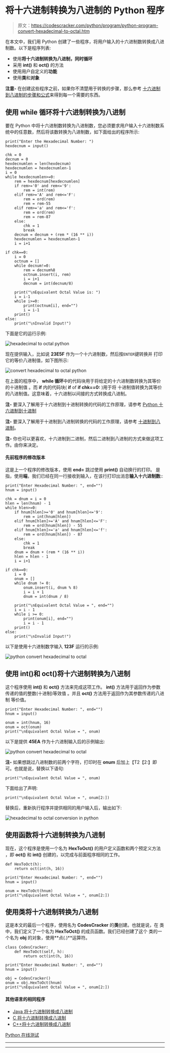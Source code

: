 # 将十六进制转换为八进制的 Python 程序

> 原文：<https://codescracker.com/python/program/python-program-convert-hexadecimal-to-octal.htm>

在本文中，我们用 Python 创建了一些程序，将用户输入的十六进制数转换成八进制数。以下是程序列表:

*   使用**将十六进制转换为八进制，同时循环**
*   采用 **int()** 和 **oct()** 的方法
*   使用用户自定义的**功能**
*   使用**类**和**对象**

**注意-** 在创建这些程序之前，如果你不清楚用于转换的步骤，那么参考 [十六进制到八进制的步骤和公式](/computer-fundamental/hexadecimal-to-octal.htm)来得到每一个需要的东西。

## 使用 while 循环将十六进制转换为八进制

要在 Python 中将十六进制数转换为八进制数，您必须要求用户输入十六进制数系统中的任意数，然后将该数转换为八进制数，如下面给出的程序所示:

```
print("Enter the Hexadecimal Number: ")
hexdecnum = input()

chk = 0
decnum = 0
hexdecnumlen = len(hexdecnum)
hexdecnumlen = hexdecnumlen-1
i = 0
while hexdecnumlen>=0:
    rem = hexdecnum[hexdecnumlen]
    if rem>='0' and rem<='9':
        rem = int(rem)
    elif rem>='A' and rem<='F':
        rem = ord(rem)
        rem = rem-55
    elif rem>='a' and rem<='f':
        rem = ord(rem)
        rem = rem-87
    else:
        chk = 1
        break
    decnum = decnum + (rem * (16 ** i))
    hexdecnumlen = hexdecnumlen-1
    i = i+1

if chk==0:
    i = 0
    octnum = []
    while decnum!=0:
        rem = decnum%8
        octnum.insert(i, rem)
        i = i+1
        decnum = int(decnum/8)

    print("\nEquivalent Octal Value is: ")
    i = i-1
    while i>=0:
        print(octnum[i], end="")
        i = i-1
    print()
else:
    print("\nInvalid Input!")
```

下面是它的运行示例:

![hexadecimal to octal python](img/bfe83d3a615ab7894647e41807a58e1e.png)

现在提供输入，比如说 **23E5F** 作为一个十六进制数，然后按`ENTER`键转换并 打印它的等价八进制值，如下图所示:

![convert hexadecimal to octal python](img/30d3867fe8e2125550c309608f68d28c.png)

在上面的程序中， **while 循环**中的代码块用于将给定的十六进制数转换为其等价的十进制值 。而 **if** 内的代码块( **if** of **if chk==0:** )用于将 十进制值转换为其等价的八进制值。这意味着，十六进制以间接的方式转换成八进制。

**注-** 要深入了解用于十六进制到十进制转换的代码的工作原理，请参考 [Python 十六进制到十进制](/python/program/python-program-convert-hexadecimal-to-decimal.htm)

**注-** 要深入了解用于十进制到八进制转换的代码的工作原理，请参考 [十进制到八进制](/python/program/python-program-convert-decimal-to-octal.htm)。

**注-** 你也可以更喜欢，十六进制到二进制，然后二进制到八进制的方式来做这项工作。由你来决定。

#### 先前程序的修改版本

这是上一个程序的修改版本，使用 **end=** 跳过使用 **print()** 自动换行的打印。 是指，使用**端**，我们已经在同一行接收到输入，在该行打印出消息**输入十六进制数:**:

```
print("Enter Hexadecimal Number: ", end="")
hnum = input()

chk = dnum = i = 0
hlen = len(hnum) - 1
while hlen>=0:
    if hnum[hlen]>='0' and hnum[hlen]<='9':
        rem = int(hnum[hlen])
    elif hnum[hlen]>='A' and hnum[hlen]<='F':
        rem = ord(hnum[hlen]) - 55
    elif hnum[hlen]>='a' and hnum[hlen]<='f':
        rem = ord(hnum[hlen]) - 87
    else:
        chk = 1
        break
    dnum = dnum + (rem * (16 ** i))
    hlen = hlen - 1
    i = i+1

if chk==0:
    i = 0
    onum = []
    while dnum != 0:
        onum.insert(i, dnum % 8)
        i = i + 1
        dnum = int(dnum / 8)

    print("\nEquivalent Octal Value = ", end="")
    i = i - 1
    while i >= 0:
        print(onum[i], end="")
        i = i - 1
    print()
else:
    print("\nInvalid Input!")
```

以下是使用十六进制数字输入 **123F** 运行的示例:

![python convert hexadecimal to octal](img/a9ce35b651ac4b7b20834835135e8ad2.png)

## 使用 int()和 oct()将十六进制转换为八进制

这个程序使用 **int()** 和 **oct()** 方法来完成这项工作。 **int()** 方法用于返回作为参数传递的值的整数(十进制)等效值 。并且 **oct()** 方法用于返回作为其参数传递的八进制 等价值。

```
print("Enter Hexadecimal Number: ", end="")
hnum = input()

onum = int(hnum, 16)
onum = oct(onum)
print("\nEquivalent Octal Value = ", onum)
```

以下是提供 **45EA** 作为十六进制输入后的示例输出:

![python convert hexadecimal to octal](img/710d638dc9615e4723bd4d705116a298.png)

**注-** 如果想跳过八进制数的前两个字符，打印时在 **onum** 后加上【T2【2:】即可。也就是说，替换以下语句:

```
print("\nEquivalent Octal Value = ", onum)
```

下面给出了声明:

```
print("\nEquivalent Octal Value = ", onum[2:])
```

替换后，重新执行程序并提供相同的用户输入后，输出如下:

![hexadecimal to octal conversion in python](img/e6bac4428bb9b024d9a7fecb8f79275a.png)

## 使用函数将十六进制转换为八进制

现在，这个程序是使用一个名为 **HexToOct()** 的用户定义函数和两个预定义方法 ，即 **oct()** 和 **int()** 创建的，以完成与前面程序相同的工作。

```
def HexToOct(h):
    return oct(int(h, 16))

print("Enter Hexadecimal Number: ", end="")
hnum = input()

onum = HexToOct(hnum)
print("\nEquivalent Octal Value = ", onum[2:])
```

## 使用类将十六进制转换为八进制

这是本文的最后一个程序，使用名为 **CodesCracker** 的**类**创建。也就是说，在 类中，我们定义了一个名为 **HexToOct()** 的成员函数。我们已经创建了这个 类的一个名为 **obj** 的对象，使用**点(.)**运算符。

```
class CodesCracker:
    def HexToOct(self, h):
        return oct(int(h, 16))

print("Enter Hexadecimal Number: ", end="")
hnum = input()

obj = CodesCracker()
onum = obj.HexToOct(hnum)
print("\nEquivalent Octal Value = ", onum[2:])
```

#### 其他语言的相同程序

*   [Java 将十六进制转换成八进制](/java/program/java-program-convert-hexadecimal-to-octal.htm)
*   [C 将十六进制转换成八进制](/c/program/c-program-convert-hexadecimal-to-octal.htm)
*   [C++将十六进制转换成八进制](/cpp/program/cpp-program-convert-hexadecimal-to-octal.htm)

[Python 在线测试](/exam/showtest.php?subid=10)

* * *

* * *